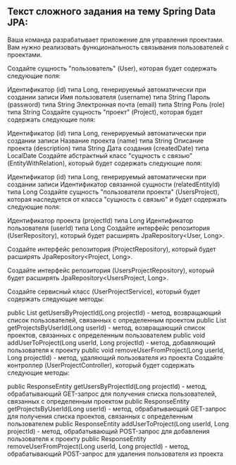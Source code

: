 ## Текст сложного задания на тему Spring Data JPA:

Ваша команда разрабатывает приложение для управления проектами. Вам нужно реализовать функциональность связывания пользователей с проектами.

Создайте сущность "пользователь" (User), которая будет содержать следующие поля:

Идентификатор (id) типа Long, генерируемый автоматически при создании записи
Имя пользователя (username) типа String
Пароль (password) типа String
Электронная почта (email) типа String
Роль (role) типа String
Создайте сущность "проект" (Project), которая будет содержать следующие поля:

Идентификатор (id) типа Long, генерируемый автоматически при создании записи
Название проекта (name) типа String
Описание проекта (description) типа String
Дата создания (createdDate) типа LocalDate
Создайте абстрактный класс "сущность с связью" (EntityWithRelation), который будет содержать следующие поля:

Идентификатор (id) типа Long, генерируемый автоматически при создании записи
Идентификатор связанной сущности (relatedEntityId) типа Long
Создайте сущность "пользователи проекта" (UsersProject), которая наследуется от класса "сущность с связью" и будет содержать следующие поля:

Идентификатор проекта (projectId) типа Long
Идентификатор пользователя (userId) типа Long
Создайте интерфейс репозитория (UserRepository), который будет расширять JpaRepository<User, Long>.

Создайте интерфейс репозитория (ProjectRepository), который будет расширять JpaRepository<Project, Long>.

Создайте интерфейс репозитория (UsersProjectRepository), который будет расширять JpaRepository<UsersProject, Long>.

Создайте сервисный класс (UserProjectService), который будет содержать следующие методы:

public List getUsersByProjectId(Long projectId) - метод, возвращающий список пользователей, связанных с определенным проектом
public List getProjectsByUserId(Long userId) - метод, возвращающий список проектов, связанных с определенным пользователем
public void addUserToProject(Long userId, Long projectId) - метод, добавляющий пользователя к проекту
public void removeUserFromProject(Long userId, Long projectId) - метод, удаляющий пользователя из проекта
Создайте контроллер (UserProjectController), который будет содержать следующие методы:

public ResponseEntity<List> getUsersByProjectId(Long projectId) - метод, обрабатывающий GET-запрос для получения списка пользователей, связанных с определенным проектом
public ResponseEntity<List> getProjectsByUserId(Long userId) - метод, обрабатывающий GET-запрос для получения списка проектов, связанных с определенным пользователем
public ResponseEntity addUserToProject(Long userId, Long projectId) - метод, обрабатывающий POST-запрос для добавления пользователя к проекту
public ResponseEntity removeUserFromProject(Long userId, Long projectId) - метод, обрабатывающий POST-запрос для удаления пользователя из проекта
